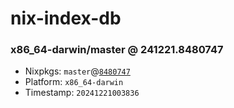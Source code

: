 # nix-index-db
### x86_64-darwin/master @ 241221.8480747
- Nixpkgs: `master`@[`8480747`](https://github.com/NixOS/nixpkgs/commit/8480747d28e48dd3e9f5b0ec829456b3e70d3570)
- Platform: `x86_64-darwin`
- Timestamp: `20241221003836`
